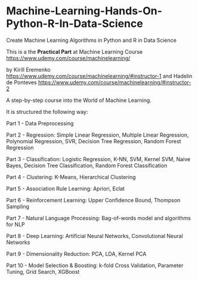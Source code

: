 # Machine-Learning-Hands-On-Python-R-In-Data-Science
Create Machine Learning Algorithms in Python and R in Data Science

This is a the **Practical Part** at Machine Learning Course https://www.udemy.com/course/machinelearning/

by Kirill Eremenko https://www.udemy.com/course/machinelearning/#instructor-1 
and Hadelin de Ponteves https://www.udemy.com/course/machinelearning/#instructor-2

A step-by-step course into the World of Machine Learning.

It is structured the following way:

Part 1 - Data Preprocessing

Part 2 - Regression: Simple Linear Regression, Multiple Linear Regression, Polynomial Regression, SVR, Decision Tree Regression, Random Forest Regression

Part 3 - Classification: Logistic Regression, K-NN, SVM, Kernel SVM, Naive Bayes, Decision Tree Classification, Random Forest Classification

Part 4 - Clustering: K-Means, Hierarchical Clustering

Part 5 - Association Rule Learning: Apriori, Eclat

Part 6 - Reinforcement Learning: Upper Confidence Bound, Thompson Sampling

Part 7 - Natural Language Processing: Bag-of-words model and algorithms for NLP

Part 8 - Deep Learning: Artificial Neural Networks, Convolutional Neural Networks

Part 9 - Dimensionality Reduction: PCA, LDA, Kernel PCA

Part 10 - Model Selection & Boosting: k-fold Cross Validation, Parameter Tuning, Grid Search, XGBoost

